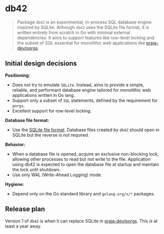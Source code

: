 # db42

> Package `db42` is an experimental, in-process SQL database engine inspired by SQLite.
Although `db42` uses the SQLite file format, it is written entirely from scratch in Go
with minimal external dependencies. It aims to support features like row-level locking
and the subset of SQL essential for monolithic web applications like
[praja-dev/porgs](https://github.com/praja-dev/porgs). 

## Initial design decisions

**Positioning:**
- Does not try to emulate `SQLite`. Instead, aims to provide a simple, reliable, and
  performant database engine tailored for monolithic web applications written in Go lang.
- Support only a subset of `SQL` statements, defined by the requirement for `porgs`.
- Excellent support for row-level locking.


**Database file format:**
- Use the [SQLite file format](https://www.sqlite.org/fileformat.html). Database files created
  by `db42` should open in SQLite but the reverse is not required.

**Behavior:**
- When a database file is opened, acquire an exclusive non-blocking lock, allowing other
  processes to read but not write to the file. Application using db42 is expected to
  open the database file at startup and maintain the lock until shutdown.
- Use only WAL (Write-Ahead Logging) mode.

**Hygiene:**
- Depend only on the Go standard library and `golang.org/x/*` packages.


## Release plan

Version 1 of `db42` is when it can replace SQLite in [praja-dev/porgs](https://github.com/praja-dev/porgs).
This is at least a year away.
